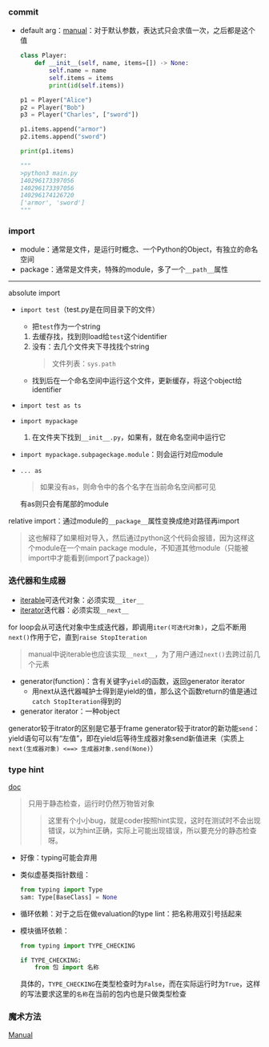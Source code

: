### commit

+ default arg：[manual](https://docs.python.org/3/reference/compound_stmts.html#function)：对于默认参数，表达式只会求值一次，之后都是这个值
	```python
	class Player:
	    def __init__(self, name, items=[]) -> None:
	        self.name = name
	        self.items = items
	        print(id(self.items))
	
	p1 = Player("Alice")
	p2 = Player("Bob")
	p3 = Player("Charles", ["sword"])
	
	p1.items.append("armor")
	p2.items.append("sword")
	
	print(p1.items)
	
	"""
	>python3 main.py
	140296173397056
	140296173397056
	140296174126720
	['armor', 'sword']
	"""
	```

### import

+ module：通常是文件，是运行时概念、一个Python的Object，有独立的命名空间
+ package：通常是文件夹，特殊的module，多了一个`__path__`属性
<hr>

absolute import
+ `import test`（test.py是在同目录下的文件）
	+ 把`test`作为一个string
	1. 去缓存找，找到则load给`test`这个identifier
	2. 没有：去几个文件夹下寻找找个string
		>文件列表：`sys.path`

	+ 找到后在一个命名空间中运行这个文件，更新缓存，将这个object给identifier

+ `import test as ts`

+ `import mypackage`
	1. 在文件夹下找到`__init__.py`，如果有，就在命名空间中运行它

+ `import mypackage.subpageckage.module`：则会运行对应module

+ `... as `
	>如果没有as，则命令中的各个名字在当前命名空间都可见

	 有as则只会有尾部的module

relative import：通过module的`__package__`属性变换成绝对路径再import
>这也解释了如果相对导入，然后通过python这个代码会报错，因为这样这个module在一个main package module，不知道其他module（只能被import中才能看到(import了package)）

### 迭代器和生成器

+ [iterable](https://docs.python.org/3/glossary.html#term-iterable)可迭代对象：必须实现`__iter__`
+ [iterator](https://docs.python.org/3/glossary.html#term-iterator)迭代器：必须实现`__next__`

for loop会从可迭代对象中生成迭代器，即调用`iter(可迭代对象)`，之后不断用`next()`作用于它，直到`raise StopIteration`
>manual中说iterable也应该实现`__next__`，为了用户通过`next()`去跨过前几个元素

+ generator(function)：含有关键字`yield`的函数，返回generator iterator
	+ 用next从迭代器喊护士得到是yield的值，那么这个函数return的值是通过`catch StopIteration`得到的
+ generator iterator：一种object

generator较于itrator的区别是它基于frame
generator较于itrator的新功能`send`：yield语句可以有“左值”，即在yield后等待生成器对象send新值进来（实质上`next(生成器对象) <==> 生成器对象.send(None)`）

### type hint
[doc](https://docs.python.org/3/library/typing.html)
>只用于静态检查，运行时仍然万物皆对象
>>这里有个小小bug，就是coder按照hint实现，这时在测试时不会出现错误，以为hint正确，实际上可能出现错误，所以要充分的静态检查呀。

+ 好像：typing可能会弃用

+ 类似虚基类指针数组：
	```python
	from typing import Type
	sam: Type[BaseClass] = None
	```

+ 循环依赖：对于之后在做evaluation的type lint：把名称用双引号括起来
+ 模块循环依赖：
	```python
	from typing import TYPE_CHECKING
	
	if TYPE_CHECKING:
		from 包 import 名称
	```
	具体的，`TYPE_CHECKING`在类型检查时为`False`，而在实际运行时为`True`，这样的写法要求这里的`名称`在当前的包内也是只做类型检查

### 魔术方法
[Manual](https://docs.python.org/3/reference/datamodel.html#special-method-names)